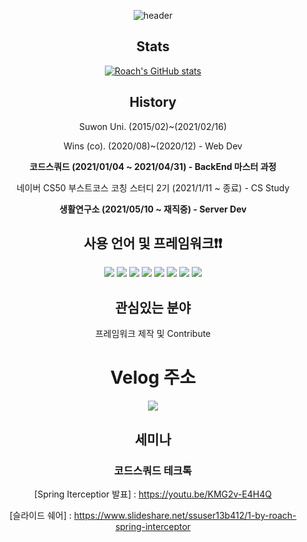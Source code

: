 <div align='center'>
  
  
![header](https://capsule-render.vercel.app/api?type=wave&color=auto&height=300&section=header&text=Roach-Git&fontSize=90)

## Stats

[![Roach's GitHub stats](https://github-readme-stats.vercel.app/api?username=tmdgusya&show_icons=true&theme=radical)
](https://github.com/anuraghazra/github-readme-stats)

## History

Suwon Uni. (2015/02)~(2021/02/16)
  
Wins (co). (2020/08)~(2020/12) - Web Dev
  
**코드스쿼드 (2021/01/04 ~ 2021/04/31) - BackEnd 마스터 과정**
  
네이버 CS50 부스트코스 코칭 스터디 2기 (2021/1/11 ~ 종료) - CS Study
  
**생활연구소 (2021/05/10 ~ 재직중) - Server Dev**

## 사용 언어 및 프레임워크❗️❗️
  
  <img src="https://img.shields.io/badge/Spring-6DB33F?style=flat-square&logo=Spring&logoColor=green"/>
  <img src="https://img.shields.io/badge/Ruby on Rails-CC0000?style=flat-square&logo=RubyOnRails&logoColor=red"/>
  <img src="https://img.shields.io/badge/JavaScript-F7DF1E?style=flat-square&logo=JavaScript&logoColor=white"/>
  <img src="https://img.shields.io/badge/TypeScript-3178C6?style=flat-square&logo=TypeScript&logoColor=blue"/>
  <img src="https://img.shields.io/badge/React-61DAFB?style=flat-square&logo=React&logoColor=yellow"/>
  <img src="https://img.shields.io/badge/MySQL-4479A1?style=flat-square&logo=MySQL&logoColor=red"/>
  <img src="https://img.shields.io/badge/NestJS-E0234E?style=flat-square&logo=NestJS&logoColor=red"/>
  <img src="https://img.shields.io/badge/GraphQL-E434AA?style=flat-square&logo=Graphql&logoColor=purple"/>  

## 관심있는 분야

프레임워크 제작 및 Contribute

# Velog 주소

<a href="https://velog.io/@tmdgusya"><img src="https://img.shields.io/badge/velog-1DBF73?style=flat-square&logo=Vimeo&logoColor=white"/></a>

## 세미나

### 코드스쿼드 테크톡
[Spring Iterceptior 발표] : https://youtu.be/KMG2v-E4H4Q
  
[슬라이드 쉐어] : https://www.slideshare.net/ssuser13b412/1-by-roach-spring-interceptor

  
</div>
<!--
**tmdgusya/tmdgusya** is a ✨ _special_ ✨ repository because its `README.md` (this file) appears on your GitHub profile.
